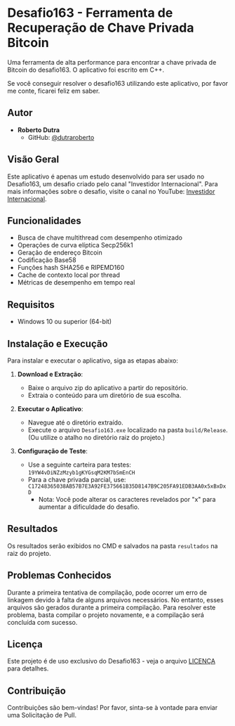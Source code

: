 # Desafio163 - Ferramenta de Recuperação de Chave Privada Bitcoin

Uma ferramenta de alta performance para encontrar a chave privada de Bitcoin do desafio163. O aplicativo foi escrito em C++.

Se você conseguir resolver o desafio163 utilizando este aplicativo, por favor me conte, ficarei feliz em saber.

## Autor
- **Roberto Dutra**
  - GitHub: [@dutraroberto](https://github.com/dutraroberto)

## Visão Geral
Este aplicativo é apenas um estudo desenvolvido para ser usado no Desafio163, um desafio criado pelo canal "Investidor Internacional". Para mais informações sobre o desafio, visite o canal no YouTube: [Investidor Internacional](https://www.youtube.com/@InvestidorInternacional).

## Funcionalidades
- Busca de chave multithread com desempenho otimizado
- Operações de curva elíptica Secp256k1
- Geração de endereço Bitcoin
- Codificação Base58
- Funções hash SHA256 e RIPEMD160
- Cache de contexto local por thread
- Métricas de desempenho em tempo real

## Requisitos
- Windows 10 ou superior (64-bit)

## Instalação e Execução

Para instalar e executar o aplicativo, siga as etapas abaixo:

1. **Download e Extração**:
   - Baixe o arquivo zip do aplicativo a partir do repositório.
   - Extraia o conteúdo para um diretório de sua escolha.

2. **Executar o Aplicativo**:
   - Navegue até o diretório extraído.
   - Execute o arquivo `Desafio163.exe` localizado na pasta `build/Release`. (Ou utilize o atalho no diretório raiz do projeto.)

3. **Configuração de Teste**:
   - Use a seguinte carteira para testes: `19YW4vDiNZzMzyb1gKYGsqM2KM7bSmEnCH`
   - Para a chave privada parcial, use: `C17248365038AB57B7E3A92FE375661B35D8147B9C205FA91EDB3AA0x5xBxDxD`
     - Nota: Você pode alterar os caracteres revelados por "x" para aumentar a dificuldade do desafio.

## Resultados
Os resultados serão exibidos no CMD e salvados na pasta `resultados` na raiz do projeto.

## Problemas Conhecidos

Durante a primeira tentativa de compilação, pode ocorrer um erro de linkagem devido à falta de alguns arquivos necessários. No entanto, esses arquivos são gerados durante a primeira compilação. Para resolver este problema, basta compilar o projeto novamente, e a compilação será concluída com sucesso.

## Licença
Este projeto é de uso exclusivo do Desafio163 - veja o arquivo [LICENÇA](LICENÇA) para detalhes.

## Contribuição
Contribuições são bem-vindas! Por favor, sinta-se à vontade para enviar uma Solicitação de Pull.
